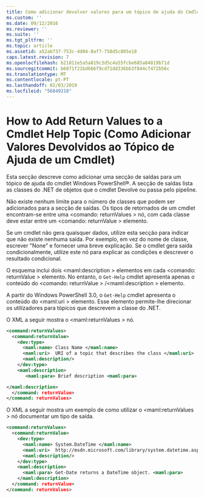 ```yaml
---
title: Como adicionar devolver valores para um tópico de ajuda do Cmdlet | Documentos da Microsoft
ms.custom: ''
ms.date: 09/12/2016
ms.reviewer: ''
ms.suite: ''
ms.tgt_pltfrm: ''
ms.topic: article
ms.assetid: a52ab737-753c-4d04-8af7-758d5c805e18
caps.latest.revision: 7
ms.openlocfilehash: b21811e5a5a819c3d5c4a55fcbe685a84819b71d
ms.sourcegitcommit: b6871f21bd666f9cd71dd336bb3f844cf472b56c
ms.translationtype: MT
ms.contentlocale: pt-PT
ms.lasthandoff: 02/03/2019
ms.locfileid: "56849218"
---
```

# <a name="how-to-add-return-values-to-a-cmdlet-help-topic"></a>How to Add Return Values to a Cmdlet Help Topic (Como Adicionar Valores Devolvidos ao Tópico de Ajuda de um Cmdlet)

Esta secção descreve como adicionar uma secção de saídas para um tópico de ajuda do cmdlet Windows PowerShell®. A secção de saídas lista as classes do .NET de objetos que o cmdlet Devolve ou passa pelo pipeline.

Não existe nenhum limite para o número de classes que podem ser adicionados para a secção de saídas. Os tipos de retornados de um cmdlet encontram-se entre uma \<comando: returnValues > nó, com cada classe deve estar entre um \<comando: returnValue > elemento.

Se um cmdlet não gera quaisquer dados, utilize esta secção para indicar que não existe nenhuma saída. Por exemplo, em vez do nome de classe, escrever "None" e fornecer uma breve explicação. Se o cmdlet gera saída condicionalmente, utilize este nó para explicar as condições e descrever o resultado condicional.

O esquema inclui dois \<maml:description > elementos em cada \<comando: returnValue > elemento. No entanto, o `Get-Help` cmdlet apresenta apenas o conteúdo do \<comando: returnValue > /\<maml:description > elemento.

A partir do Windows PowerShell 3.0, o `Get-Help` cmdlet apresenta o conteúdo do \<maml:uri > elemento. Esse elemento permite-lhe direcionar os utilizadores para tópicos que descrevem a classe do .NET.

O XML a seguir mostra o \<maml:returnValues > nó.

```xml
<command:returnValues>
  <command:returnValue>
    <dev:type>
      <maml:name> Class Name </maml:name>
      <maml:uri>  URI of a topic that describes the class </maml:uri>
      <maml:description/>
    </dev:type>
    <maml:description>
       <maml:para> Brief description <maml:para>

</maml:description>
  </command: returnValue>
</command: returnValues>
```

O XML a seguir mostra um exemplo de como utilizar o \<maml:returnValues > nó documentar um tipo de saída.

```xml
<command:returnValues>
  <command:returnValue>
    <dev:type>
      <maml:name> System.DateTime </maml:name>
      <maml:uri>  http://msdn.microsoft.com/library/system.datetime.aspx </maml:uri>
      <maml:description/>
    </dev:type>
    <maml:description>
      <maml:para> Get-Date returns a DateTime object. <maml:para>
    </maml:description>
  </command: returnValue>
</command: returnValues>
```



